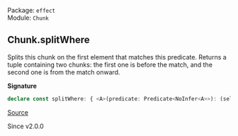 Package: `effect`<br />
Module: `Chunk`<br />

## Chunk.splitWhere

Splits this chunk on the first element that matches this predicate.
Returns a tuple containing two chunks: the first one is before the match, and the second one is from the match onward.

**Signature**

```ts
declare const splitWhere: { <A>(predicate: Predicate<NoInfer<A>>): (self: Chunk<A>) => [beforeMatch: Chunk<A>, fromMatch: Chunk<A>]; <A>(self: Chunk<A>, predicate: Predicate<A>): [beforeMatch: Chunk<A>, fromMatch: Chunk<A>]; }
```

[Source](https://github.com/Effect-TS/effect/tree/main/packages/effect/src/Chunk.ts#L1092)

Since v2.0.0